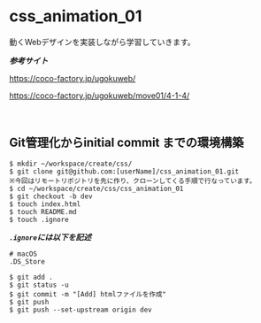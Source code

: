 # css_animation_01

動くWebデザインを実装しながら学習していきます。

***参考サイト***

https://coco-factory.jp/ugokuweb/

https://coco-factory.jp/ugokuweb/move01/4-1-4/



<br>

## Git管理化からinitial commit までの環境構築


```terminal
$ mkdir ~/workspace/create/css/
$ git clone git@github.com:[userName]/css_animation_01.git
※今回はリモートリポジトリを先に作り、クローンしてくる手順で行なっています。
$ cd ~/workspace/create/css/css_animation_01
$ git checkout -b dev
$ touch index.html
$ touch README.md
$ touch .ignore
```

***`.ignore`には以下を記述***

```.ignore
# macOS
.DS_Store
```


```terminal
$ git add .
$ git status -u
$ git commit -m "[Add] htmlファイルを作成"
$ git push
$ git push --set-upstream origin dev
```


<br>



